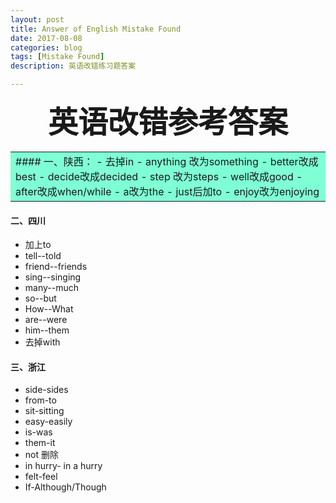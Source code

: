 ```yaml
---
layout: post
title: Answer of English Mistake Found
date: 2017-08-08
categories: blog
tags: [Mistake Found]
description: 英语改错练习题答案

---
```

<center>
<font size="7" ><b>英语改错参考答案</b></font>
</center>
<table><tr><td bgcolor=#7FFFD4>
#### 一、陕西：     
- 去掉in
- anything 改为something
- better改成best
- decide改成decided
- step 改为steps
- well改成good
- after改成when/while
- a改为the
- just后加to
- enjoy改为enjoying
</td></tr></table>

#### 二、四川
- 加上to
- tell--told
- friend--friends
- sing--singing
- many--much
- so--but
- How--What
- are--were
- him--them
- 去掉with

#### 三、浙江
- side-sides
- from-to
- sit-sitting
- easy-easily
- is-was
- them-it
- not 删除
- in hurry- in a hurry
- felt-feel
- If-Although/Though
